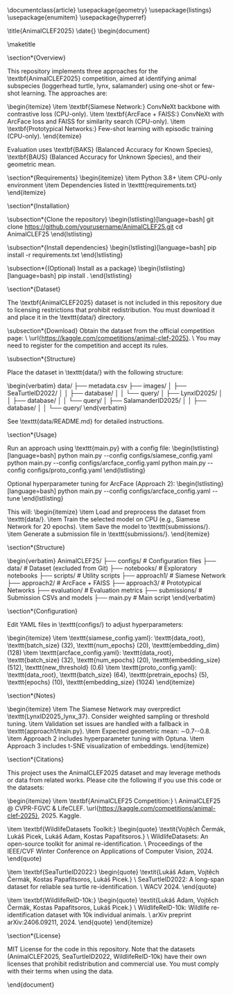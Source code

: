 \documentclass{article}
\usepackage{geometry}
\usepackage{listings}
\usepackage{enumitem}
\usepackage{hyperref}

\title{AnimalCLEF2025}
\date{}
\begin{document}

\maketitle

\section*{Overview}

This repository implements three approaches for the \textbf{AnimalCLEF2025} competition, aimed at identifying animal subspecies (loggerhead turtle, lynx, salamander) using one-shot or few-shot learning. The approaches are:

\begin{itemize}
  \item \textbf{Siamese Network:} ConvNeXt backbone with contrastive loss (CPU-only).
  \item \textbf{ArcFace + FAISS:} ConvNeXt with ArcFace loss and FAISS for similarity search (CPU-only).
  \item \textbf{Prototypical Networks:} Few-shot learning with episodic training (CPU-only).
\end{itemize}

Evaluation uses \textbf{BAKS} (Balanced Accuracy for Known Species), \textbf{BAUS} (Balanced Accuracy for Unknown Species), and their geometric mean.

\section*{Requirements}
\begin{itemize}
  \item Python 3.8+
  \item CPU-only environment
  \item Dependencies listed in \texttt{requirements.txt}
\end{itemize}

\section*{Installation}

\subsection*{Clone the repository}
\begin{lstlisting}[language=bash]
git clone https://github.com/yourusername/AnimalCLEF25.git
cd AnimalCLEF25
\end{lstlisting}

\subsection*{Install dependencies}
\begin{lstlisting}[language=bash]
pip install -r requirements.txt
\end{lstlisting}

\subsection*{(Optional) Install as a package}
\begin{lstlisting}[language=bash]
pip install .
\end{lstlisting}

\section*{Dataset}

The \textbf{AnimalCLEF2025} dataset is not included in this repository due to licensing restrictions that prohibit redistribution. You must download it and place it in the \texttt{data/} directory.

\subsection*{Download}
Obtain the dataset from the official competition page: \\
\url{https://kaggle.com/competitions/animal-clef-2025}. \\
You may need to register for the competition and accept its rules.

\subsection*{Structure}

Place the dataset in \texttt{data/} with the following structure:

\begin{verbatim}
data/
├── metadata.csv
├── images/
│   ├── SeaTurtleID2022/
│   │   ├── database/
│   │   └── query/
│   ├── LynxID2025/
│   │   ├── database/
│   │   └── query/
│   ├── SalamanderID2025/
│   │   ├── database/
│   │   └── query/
\end{verbatim}

See \texttt{data/README.md} for detailed instructions.

\section*{Usage}

Run an approach using \texttt{main.py} with a config file:
\begin{lstlisting}[language=bash]
python main.py --config configs/siamese_config.yaml
python main.py --config configs/arcface_config.yaml
python main.py --config configs/proto_config.yaml
\end{lstlisting}

Optional hyperparameter tuning for ArcFace (Approach 2):
\begin{lstlisting}[language=bash]
python main.py --config configs/arcface_config.yaml --tune
\end{lstlisting}

This will:
\begin{itemize}
  \item Load and preprocess the dataset from \texttt{data/}.
  \item Train the selected model on CPU (e.g., Siamese Network for 20 epochs).
  \item Save the model to \texttt{submissions/}.
  \item Generate a submission file in \texttt{submissions/}.
\end{itemize}

\section*{Structure}

\begin{verbatim}
AnimalCLEF25/
├── configs/                    # Configuration files
├── data/                       # Dataset (excluded from Git)
├── notebooks/                  # Exploratory notebooks
├── scripts/                    # Utility scripts
├── approach1/                  # Siamese Network
├── approach2/                  # ArcFace + FAISS
├── approach3/                  # Prototypical Networks
├── evaluation/                 # Evaluation metrics
├── submissions/                # Submission CSVs and models
├── main.py                     # Main script
\end{verbatim}

\section*{Configuration}

Edit YAML files in \texttt{configs/} to adjust hyperparameters:

\begin{itemize}
  \item \texttt{siamese_config.yaml}: \texttt{data\_root}, \texttt{batch\_size} (32), \texttt{num\_epochs} (20), \texttt{embedding\_dim} (128)
  \item \texttt{arcface_config.yaml}: \texttt{data\_root}, \texttt{batch\_size} (32), \texttt{num\_epochs} (20), \texttt{embedding\_size} (512), \texttt{new\_threshold} (0.6)
  \item \texttt{proto_config.yaml}: \texttt{data\_root}, \texttt{batch\_size} (64), \texttt{pretrain\_epochs} (5), \texttt{epochs} (10), \texttt{embedding\_size} (1024)
\end{itemize}

\section*{Notes}

\begin{itemize}
  \item The Siamese Network may overpredict \texttt{LynxID2025\_lynx\_37}. Consider weighted sampling or threshold tuning.
  \item Validation set issues are handled with a fallback in \texttt{approach1/train.py}.
  \item Expected geometric mean: $\sim$0.7--0.8.
  \item Approach 2 includes hyperparameter tuning with Optuna.
  \item Approach 3 includes t-SNE visualization of embeddings.
\end{itemize}

\section*{Citations}

This project uses the AnimalCLEF2025 dataset and may leverage methods or data from related works. Please cite the following if you use this code or the datasets:

\begin{itemize}
  \item \textbf{AnimalCLEF25 Competition:} \\
  AnimalCLEF25 @ CVPR-FGVC \& LifeCLEF. \url{https://kaggle.com/competitions/animal-clef-2025}, 2025. Kaggle.

  \item \textbf{WildlifeDatasets Toolkit:}
  \begin{quote}
  \textit{Vojtěch Čermák, Lukáš Picek, Lukáš Adam, Kostas Papafitsoros.} \\
  WildlifeDatasets: An open-source toolkit for animal re-identification. \\
  Proceedings of the IEEE/CVF Winter Conference on Applications of Computer Vision, 2024.
  \end{quote}

  \item \textbf{SeaTurtleID2022:}
  \begin{quote}
  \textit{Lukáš Adam, Vojtěch Čermák, Kostas Papafitsoros, Lukáš Picek.} \\
  SeaTurtleID2022: A long-span dataset for reliable sea turtle re-identification. \\
  WACV 2024.
  \end{quote}

  \item \textbf{WildlifeReID-10k:}
  \begin{quote}
  \textit{Lukáš Adam, Vojtěch Čermák, Kostas Papafitsoros, Lukáš Picek.} \\
  WildlifeReID-10k: Wildlife re-identification dataset with 10k individual animals. \\
  arXiv preprint arXiv:2406.09211, 2024.
  \end{quote}
\end{itemize}

\section*{License}

MIT License for the code in this repository. Note that the datasets (AnimalCLEF2025, SeaTurtleID2022, WildlifeReID-10k) have their own licenses that prohibit redistribution and commercial use. You must comply with their terms when using the data.

\end{document}
